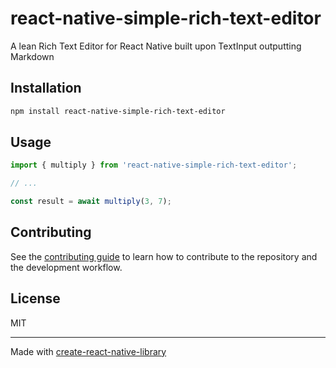 # react-native-simple-rich-text-editor

A lean Rich Text Editor for React Native built upon TextInput outputting Markdown

## Installation

```sh
npm install react-native-simple-rich-text-editor
```

## Usage


```js
import { multiply } from 'react-native-simple-rich-text-editor';

// ...

const result = await multiply(3, 7);
```


## Contributing

See the [contributing guide](CONTRIBUTING.md) to learn how to contribute to the repository and the development workflow.

## License

MIT

---

Made with [create-react-native-library](https://github.com/callstack/react-native-builder-bob)
